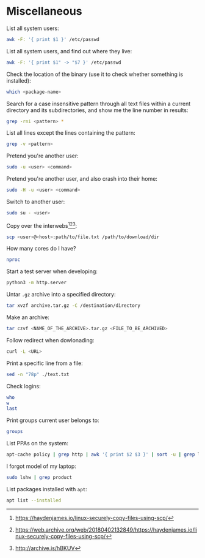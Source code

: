 # Miscellaneous

List all system users:

```bash
awk -F: '{ print $1 }' /etc/passwd
```

List all system users, and find out where they live:

```bash
awk -F: '{ print $1" -> "$7 }' /etc/passwd
```

Check the location of the binary (use it to check whether something is installed):

```bash
which <package-name>
```

Search for a case insensitive pattern through all text files within a current directory and its subdirectories, and show me the line number in results:

```bash
grep -rni <pattern> *
```

List all lines except the lines containing the pattern:

```bash
grep -v <pattern>
```

Pretend you're another user:

```bash
sudo -u <user> <command>
```

Pretend you're another user, and also crash into their home:

```bash
sudo -H -u <user> <command>
```

Switch to another user:

```bash
sudo su - <user>
```

Copy over the interwebs[^4][^5][^6]:

```bash
scp <user>@<host>:path/to/file.txt /path/to/download/dir
```

How many cores do I have?

```bash
nproc
```

Start a test server when developing:

```bash
python3 -m http.server
```

Untar `.gz` archive into a specified directory:

```bash
tar xvzf archive.tar.gz -C /destination/directory
```

Make an archive:

```bash
tar czvf <NAME_OF_THE_ARCHIVE>.tar.gz <FILE_TO_BE_ARCHIVED>
```

Follow redirect when dowlonading:

```bash
curl -L <URL>
```

Print a specific line from a file:

```bash
sed -n "78p" ./text.txt
```

Check logins:

```bash
who
w
last
```

Print groups current user belongs to:

```bash
groups
```

List PPAs on the system:

```bash
apt-cache policy | grep http | awk '{ print $2 $3 }' | sort -u | grep launchpad
```

I forgot model of my laptop:

```bash
sudo lshw | grep product
```

List packages installed with `apt`:

```bash
apt list --installed
```

[^4]: <https://haydenjames.io/linux-securely-copy-files-using-scp/>
[^5]: <https://web.archive.org/web/20180402132849/https://haydenjames.io/linux-securely-copy-files-using-scp/>
[^6]: <http://archive.is/hBKUV>
